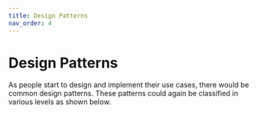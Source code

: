 ```yaml
---
title: Design Patterns
nav_order: 4
---
```


# Design Patterns
As people start to design and implement their use cases, there would be common design patterns. These patterns could again be classified in various levels as shown below.
